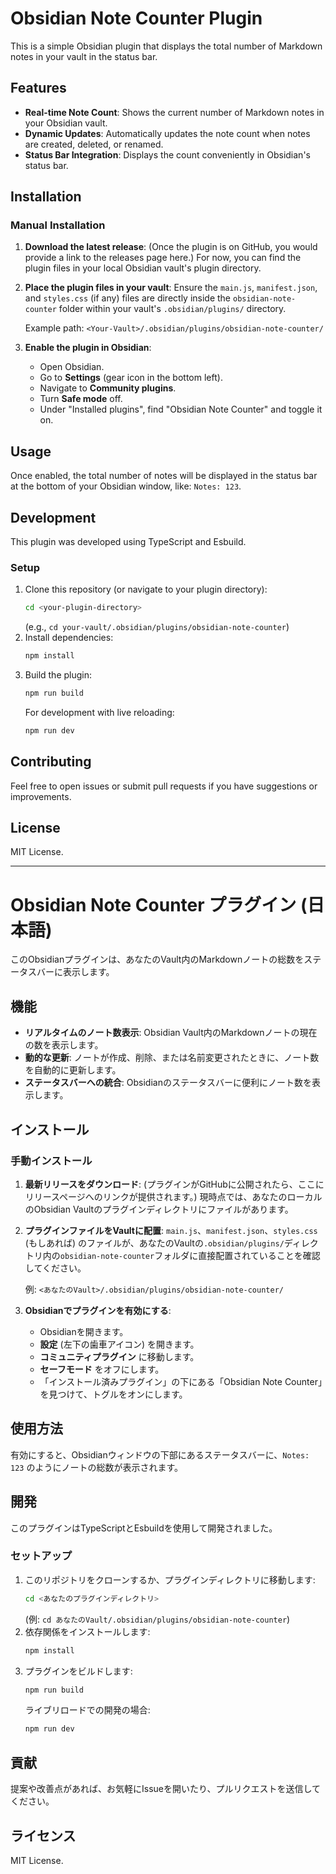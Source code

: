 # Obsidian Note Counter Plugin

This is a simple Obsidian plugin that displays the total number of Markdown notes in your vault in the status bar.

## Features

*   **Real-time Note Count**: Shows the current number of Markdown notes in your Obsidian vault.
*   **Dynamic Updates**: Automatically updates the note count when notes are created, deleted, or renamed.
*   **Status Bar Integration**: Displays the count conveniently in Obsidian's status bar.

## Installation

### Manual Installation

1.  **Download the latest release**:
    (Once the plugin is on GitHub, you would provide a link to the releases page here.)
    For now, you can find the plugin files in your local Obsidian vault's plugin directory.

2.  **Place the plugin files in your vault**:
    Ensure the `main.js`, `manifest.json`, and `styles.css` (if any) files are directly inside the `obsidian-note-counter` folder within your vault's `.obsidian/plugins/` directory.

    Example path:
    `<Your-Vault>/.obsidian/plugins/obsidian-note-counter/`

3.  **Enable the plugin in Obsidian**:
    *   Open Obsidian.
    *   Go to **Settings** (gear icon in the bottom left).
    *   Navigate to **Community plugins**.
    *   Turn **Safe mode** off.
    *   Under "Installed plugins", find "Obsidian Note Counter" and toggle it on.

## Usage

Once enabled, the total number of notes will be displayed in the status bar at the bottom of your Obsidian window, like: `Notes: 123`.

## Development

This plugin was developed using TypeScript and Esbuild.

### Setup

1.  Clone this repository (or navigate to your plugin directory):
    ```bash
    cd <your-plugin-directory>
    ```
    (e.g., `cd your-vault/.obsidian/plugins/obsidian-note-counter`)
2.  Install dependencies:
    ```bash
    npm install
    ```
3.  Build the plugin:
    ```bash
    npm run build
    ```
    For development with live reloading:
    ```bash
    npm run dev
    ```

## Contributing

Feel free to open issues or submit pull requests if you have suggestions or improvements.

## License

MIT License.

---

# Obsidian Note Counter プラグイン (日本語)

このObsidianプラグインは、あなたのVault内のMarkdownノートの総数をステータスバーに表示します。

## 機能

*   **リアルタイムのノート数表示**: Obsidian Vault内のMarkdownノートの現在の数を表示します。
*   **動的な更新**: ノートが作成、削除、または名前変更されたときに、ノート数を自動的に更新します。
*   **ステータスバーへの統合**: Obsidianのステータスバーに便利にノート数を表示します。

## インストール

### 手動インストール

1.  **最新リリースをダウンロード**:
    (プラグインがGitHubに公開されたら、ここにリリースページへのリンクが提供されます。)
    現時点では、あなたのローカルのObsidian Vaultのプラグインディレクトリにファイルがあります。

2.  **プラグインファイルをVaultに配置**:
    `main.js`、`manifest.json`、`styles.css` (もしあれば) のファイルが、あなたのVaultの`.obsidian/plugins/`ディレクトリ内の`obsidian-note-counter`フォルダに直接配置されていることを確認してください。

    例:
    `<あなたのVault>/.obsidian/plugins/obsidian-note-counter/`

3.  **Obsidianでプラグインを有効にする**:
    *   Obsidianを開きます。
    *   **設定** (左下の歯車アイコン) を開きます。
    *   **コミュニティプラグイン** に移動します。
    *   **セーフモード** をオフにします。
    *   「インストール済みプラグイン」の下にある「Obsidian Note Counter」を見つけて、トグルをオンにします。

## 使用方法

有効にすると、Obsidianウィンドウの下部にあるステータスバーに、`Notes: 123` のようにノートの総数が表示されます。

## 開発

このプラグインはTypeScriptとEsbuildを使用して開発されました。

### セットアップ

1.  このリポジトリをクローンするか、プラグインディレクトリに移動します:
    ```bash
    cd <あなたのプラグインディレクトリ>
    ```
    (例: `cd あなたのVault/.obsidian/plugins/obsidian-note-counter`)
2.  依存関係をインストールします:
    ```bash
    npm install
    ```
3.  プラグインをビルドします:
    ```bash
    npm run build
    ```
    ライブリロードでの開発の場合:
    ```bash
    npm run dev
    ```

## 貢献

提案や改善点があれば、お気軽にIssueを開いたり、プルリクエストを送信してください。

## ライセンス

MIT License.

